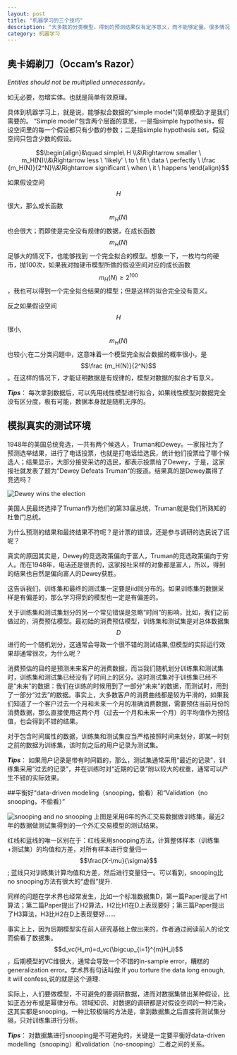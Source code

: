 ```yaml
---
layout: post
title: "机器学习的三个技巧"
description: "大多数的分类模型，得到的预测结果仅有定序意义，而不能够定量。很多情况下，仅仅得到一个好的AUC值是远远不够的，我们需要得到一个准确的概率值。这就要求，模型的输出结果从定序上升为定距。"
category: 机器学习
---
```


## 奥卡姆剃刀（Occam’s Razor）

*Entities should not be multiplied unnecessarily。*

如无必要，勿增实体。也就是简单有效原理。

具体到机器学习上，就是说，能够拟合数据的“simple model”(简单模型)才是我们需要的。
“Simple model”包含两个层面的意思，一是指simple hypothesis，假设空间里的每一个假设都只有少数的参数；二是指simple hypothesis set，假设空间只包含少数的假设。

$$\begin{align}&\quad simple\ H \\&\Rightarrow smaller \ m_H(N)\\&\Rightarrow  less \ 'likely' \ to \ fit \ data \ perfectly \ \frac {m_H(N)}{2^N}\\&\Rightarrow significant \ when \ it \ happens \end{align}$$

如果假设空间$$H$$很大，那么成长函数$$m_H(N)$$也会很大；而即使是完全没有规律的数据，在成长函数$$m_H(N)$$足够大的情况下，也能够找到
一个完全拟合的模型。想象一下，一枚均匀的硬币，抛100次，如果我对抛硬币模型所做的假设空间对应的成长函数$$m_H(N)\geqslant 2^100$$，我也可以得到一个完全拟合结果的模型；但是这样的拟合完全没有意义。

反之如果假设空间$$H$$很小,$$m_H(N)$$也较小;在二分类问题中，这意味着一个模型完全拟合数据的概率很小，是$$\frac {m_H(N)}{2^N}$$。在这样的情况下，才能证明数据是有规律的，模型对数据的拟合才有意义。

***Tips***：
每次拿到数据后，可以先用线性模型进行拟合，如果线性模型对数据完全没有区分度，极有可能，数据本身就是随机无序的。


## 模拟真实的测试环境

1948年的美国总统竞选，一共有两个候选人，Truman和Dewey。一家报社为了预测选举结果，进行了电话投票，也就是打电话给选民，统计他们投票给了哪个候选人；结果显示，大部分接受采访的选民，都表示投票给了Dewey，于是，这家报社就发表了题为“Dewey Defeats Truman“的报道。结果真的是Dewey赢得了竞选吗？

![Dewey wins the election][1]

美国人民最终选择了Truman作为他们的第33届总统，Truman就是我们所熟知的杜鲁门总统。

为什么预测的结果和最终结果不符呢？是计票的错误，还是参与调研的选民说了谎呢？

真实的原因其实是，Dewey的竞选政策偏向于富人，Truman的竞选政策偏向于穷人。而在1948年，电话还是很贵的，这家报社采样的对象都是富人，所以，得到的结果也自然是偏向富人的Dewey获胜。

这告诉我们，训练集和最终的测试集一定要是iid同分布的。如果训练集的数据采样是有偏差的，那么学习得到的模型也一定是有偏差的。

关于训练集和测试集划分的另一个常见错误是忽略“时间”的影响，比如，我们之前做过的，消费预估模型。最初始的消费预估模型，训练集和测试集是对总体数据集$$D$$进行的一个随机划分，这通常会导致一个很不错的测试结果,但模型的实际运行效果却通常很次，为什么呢？

消费预估的目的是预测未来客户的消费数据，而当我们随机划分训练集和测试集时，训练集和测试集已经没有了时间上的区分。这时测试集对于训练集已经不是“未来”的数据：我们在训练的时候用到了一部分“未来”的数据，而测试时，用到了一部分“过去”的数据。事实上，大多数客户的消费曲线都是较为平滑的，如果我们知道了一个客户过去一个月和未来一个月的准确消费数据，需要预估当前月份的消费数据，那么直接使用这两个月（过去一个月和未来一个月）的平均值作为预估值，也会得到不错的结果。

对于包含时间属性的数据，训练集和测试集应当严格按照时间来划分，即某一时刻之前的数据为训练集，该时刻之后的用户记录为测试集。

***Tips***：
如果用户记录是带有时间戳的，那么，测试集通常采用“最近的记录”，训练集采用“过去的记录”，并在训练时对“近期的记录”附以较大的权重，通常可以产生不错的实际效果。


##平衡好“data-driven modeling（snooping，偷看）和“Validation（no snooping，不偷看）”

![snooping and no snooping][2]
上图是采用6年的外汇交易数据做训练集，最近2年的数据做测试集得到的一个外汇交易模型的测试结果。

红线和蓝线的唯一区别在于：红线采用snooping方法，计算整体样本（训练集+测试集）的均值和方差，对所有样本进行变量归一$$\frac{X-\mu}{\sigma}$$; 蓝线只对训练集计算均值和方差，然后进行变量归一。可以看到，snooping比no snooping方法有很大的“虚假”提升.

同样的问题在学术界也经常发生，比如一个标准数据集D，第一篇Paper提出了H1算法；第二篇Paper提出了H2算法，H2比H1在D上表现要好；第三篇Paper提出了H3算法，H3比H2在D上表现要好……

事实上上，因为后期模型实在前人研究基础上做出来的，作者通过阅读前人的论文而偷看了数据集。$$d_vc(H_m)=d_vc(\bigcup_{i=1}^{m}H_i)$$，后期模型的VC维很大，通常会导致一个不错的in-sample error，糟糕的generalization error。学术界有句话叫做:If you torture the data long enough, it will confess,说的就是这个道理.

实际上，人们要做模型，不可避免的要调研数据，进而对数据集做出某种假设，比如正态分布或是幂律分布。领域知识、对数据的调研都是对假设空间的一种污染，这其实都是snooping。一种比较极端的方法是，拿到数据集之后直接将测试集分隔，只对训练集进行分析。

***Tips***：
对数据集进行snooping是不可避免的，关键是一定要平衡好data-driven modelling（snooping）和validation（no-snooping）二者之间的关系。

  [1]: http://ww2.sinaimg.cn/mw690/7c225887tw1eft39y4qucj20gq0bsgms.jpg
  [2]: http://ww2.sinaimg.cn/mw690/7c225887tw1eft9p6udnij20eq0bhjs5.jpg
